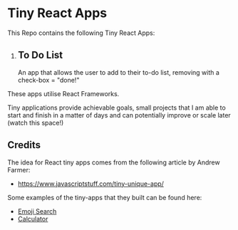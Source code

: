 # Tiny React Apps

This Repo contains the following Tiny React Apps:

1. ## To Do List
   An app that allows the user to add to their to-do list, removing with a check-box = "done!"

These apps utilise React Frameworks.

Tiny applications provide achievable goals, small projects that I am able to start and finish in a matter of days and can potentially improve or scale later (watch this space!)

## Credits

The idea for React tiny apps comes from the following article by Andrew Farmer:

- https://www.javascriptstuff.com/tiny-unique-app/

Some examples of the tiny-apps that they built can be found here:

- [Emoji Search](https://ahfarmer.github.io/emoji-search/)
- [Calculator](https://ahfarmer.github.io/calculator/)
